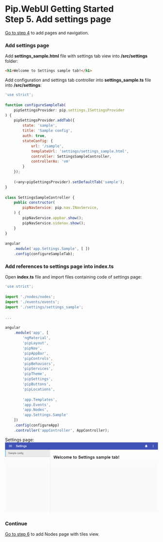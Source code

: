 # Pip.WebUI Getting Started <br/> Step 5. Add settings page

[Go to step 4](https://github.com/pip-webui/pip-webui-sample/blob/master/step4/) to add pages and navigation.

### Add settings page

Add **settings_sample.html** file with settings tab view into **/src/settings** folder:

```html
<h1>Welcome to Settings sample tab!</h1>
```

Add configuration and settings tab controller into **settings_sample.ts** file into **/src/settings**:

```javascript
'use strict';

function configureSampleTab(
    pipSettingsProvider: pip.settings.ISettingsProvider
) {
    pipSettingsProvider.addTab({
        state: 'sample',
        title: 'Sample config',
        auth: true,
        stateConfig: {
            url: '/sample',
            templateUrl: 'settings/settings_sample.html',
            controller: SettingsSampleController,
            controllerAs: 'vm'
        }
    });

    (<any>pipSettingsProvider).setDefaultTab('sample');
}

class SettingsSampleController {
    public constructor(
        pipNavService: pip.nav.INavService,
    ) {
        pipNavService.appbar.show();
        pipNavService.sidenav.show();
    }
}

angular
    .module('app.Settings.Sample', [ ])
    .config(configureSampleTab);
```

### Add references to settings page into index.ts

Open **index.ts** file and import files containing code of settings page:

```javascript
'use strict';

import './nodes/nodes';
import './events/events';
import './settings/settings_sample';

...

angular
    .module('app', [
        'ngMaterial',
        'pipLayout', 
        'pipNav', 
        'pipAppBar',        
        'pipControls',
        'pipBehaviors',
        'pipServices', 
        'pipTheme',
        'pipSettings',
        'pipButtons',
        'pipLocations',

        'app.Templates',
        'app.Events',
        'app.Nodes',
        'app.Settings.Sample'
    ])
    .config(configureApp)
    .controller('appController', AppController);
```

Settings page:
![Settings](artifacts/settings_page.png)

### Continue

[Go to step 6](https://github.com/pip-webui/pip-webui-sample/blob/master/step6/) to add Nodes page with tiles view.
